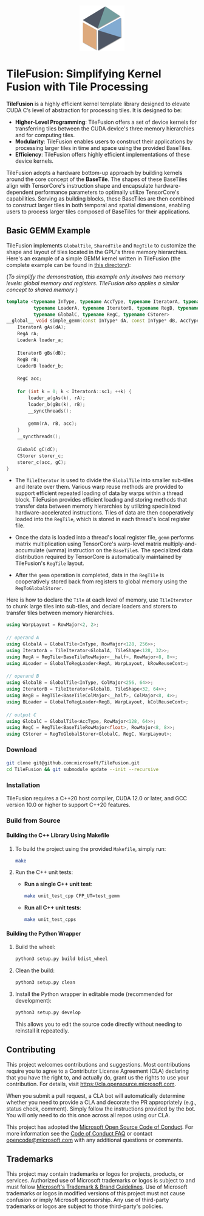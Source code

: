<div align="center">
  <img src="assets/TileFusion-logo.png" width="120"/>
</div>

# TileFusion: Simplifying Kernel Fusion with Tile Processing

**TileFusion** is a highly efficient kernel template library designed to elevate CUDA C’s level of abstraction for processing tiles. It is designed to be:

- **Higher-Level Programming**: TileFusion offers a set of device kernels for transferring tiles between the CUDA device's three memory hierarchies and for computing tiles.
- **Modularity**: TileFusion enables users to construct their applications by processing larger tiles in time and space using the provided BaseTiles.
- **Efficiency**: TileFusion offers highly efficient implementations of these device kernels.

TileFusion adopts a hardware bottom-up approach by building kernels around the core concept of the **BaseTile**. The shapes of these BaseTiles align with TensorCore's instruction shape and encapsulate hardware-dependent performance parameters to optimally utilize TensorCore's capabilities. Serving as building blocks, these BaseTiles are then combined to construct larger tiles in both temporal and spatial dimensions, enabling users to process larger tiles composed of BaseTiles for their applications.

## Basic GEMM Example

TileFusion implements `GlobalTile`, `SharedTile` and `RegTile` to customize the shape and layout of tiles located in the GPU's three memory hierarchies. Here's an example of a simple GEMM kernel written in TileFusion (the complete example can be found in [this directory](examples/cpp/01_gemm/01_gemm_global_reg/gemm.hpp)):

(*To simplify the demonstration, this example only involves two memory levels: global memory and registers. TileFusion also applies a similar concept to shared memory*.)

```cpp
template <typename InType, typename AccType, typename IteratorA, typename RegA,
          typename LoaderA, typename IteratorB, typename RegB, typename LoaderB,
          typename GlobalC, typename RegC, typename CStorer>
__global__ void simple_gemm(const InType* dA, const InType* dB, AccType* dC) {
    IteratorA gAs(dA);
    RegA rA;
    LoaderA loader_a;

    IteratorB gBs(dB);
    RegB rB;
    LoaderB loader_b;

    RegC acc;

    for (int k = 0; k < IteratorA::sc1; ++k) {
        loader_a(gAs(k), rA);
        loader_b(gBs(k), rB);
        __syncthreads();

        gemm(rA, rB, acc);
    }
    __syncthreads();

    GlobalC gC(dC);
    CStorer storer_c;
    storer_c(acc, gC);
}
```
- The `TileIterator` is used to divide the `GlobalTile` into smaller sub-tiles and iterate over them. Various warp reuse methods are provided to support efficient repeated loading of data by warps within a thread block. TileFusion provides efficient loading and storing methods that transfer data between memory hierarchies by utilizing specialized hardware-accelerated instructions. Tiles of data are then cooperatively loaded into the `RegTile`, which is stored in each thread's local register file.

- Once the data is loaded into a thread's local register file, `gemm` performs matrix multiplication using TensorCore's warp-level matrix multiply-and-accumulate (wmma) instruction on the `BaseTile`s. The specialized data distribution required by TensorCore is automatically maintained by TileFusion's `RegTile` layout.

- After the `gemm` operation is completed, data in the `RegTile` is cooperatively stored back from registers to global memory using the `RegToGlobalStorer`.

Here is how to declare the `Tile` at each level of memory, use `TileIterator` to chunk large tiles into sub-tiles, and declare loaders and storers to transfer tiles between memory hierarchies.

```cpp
using WarpLayout = RowMajor<2, 2>;

// operand A
using GlobalA = GlobalTile<InType, RowMajor<128, 256>>;
using IteratorA = TileIterator<GlobalA, TileShape<128, 32>>;
using RegA = RegTile<BaseTileRowMajor<__half>, RowMajor<8, 8>>;
using ALoader = GlobalToRegLoader<RegA, WarpLayout, kRowReuseCont>;

// operand B
using GlobalB = GlobalTile<InType, ColMajor<256, 64>>;
using IteratorB = TileIterator<GlobalB, TileShape<32, 64>>;
using RegB = RegTile<BaseTileColMajor<__half>, ColMajor<8, 4>>;
using BLoader = GlobalToRegLoader<RegB, WarpLayout, kColReuseCont>;

// output C
using GlobalC = GlobalTile<AccType, RowMajor<128, 64>>;
using RegC = RegTile<BaseTileRowMajor<float>, RowMajor<8, 8>>;
using CStorer = RegToGlobalStorer<GlobalC, RegC, WarpLayout>;
```

### Download

```bash
git clone git@github.com:microsoft/TileFusion.git
cd TileFusion && git submodule update --init --recursive
```

### Installation

TileFusion requires a C++20 host compiler, CUDA 12.0 or later, and GCC version 10.0 or higher to support C++20 features.

### Build from Source

#### Building the C++ Library Using Makefile

1. To build the project using the provided `Makefile`, simply run:

    ```bash
    make
    ```

2. Run the C++ unit tests:

    - **Run a single C++ unit test**: 
      ```bash
      make unit_test_cpp CPP_UT=test_gemm
      ```
    - **Run all C++ unit tests**: 
      ```bash
      make unit_test_cpps
      ```

#### Building the Python Wrapper

1. Build the wheel:
    ```bash
    python3 setup.py build bdist_wheel
    ```

2. Clean the build:
    ```bash
    python3 setup.py clean
    ```

3. Install the Python wrapper in editable mode (recommended for development):

    ```bash
    python3 setup.py develop
    ```

    This allows you to edit the source code directly without needing to reinstall it repeatedly.

## Contributing

This project welcomes contributions and suggestions.  Most contributions require you to agree to a
Contributor License Agreement (CLA) declaring that you have the right to, and actually do, grant us
the rights to use your contribution. For details, visit https://cla.opensource.microsoft.com.

When you submit a pull request, a CLA bot will automatically determine whether you need to provide
a CLA and decorate the PR appropriately (e.g., status check, comment). Simply follow the instructions
provided by the bot. You will only need to do this once across all repos using our CLA.

This project has adopted the [Microsoft Open Source Code of Conduct](https://opensource.microsoft.com/codeofconduct/).
For more information see the [Code of Conduct FAQ](https://opensource.microsoft.com/codeofconduct/faq/) or
contact [opencode@microsoft.com](mailto:opencode@microsoft.com) with any additional questions or comments.

## Trademarks

This project may contain trademarks or logos for projects, products, or services. Authorized use of Microsoft 
trademarks or logos is subject to and must follow 
[Microsoft's Trademark & Brand Guidelines](https://www.microsoft.com/en-us/legal/intellectualproperty/trademarks/usage/general).
Use of Microsoft trademarks or logos in modified versions of this project must not cause confusion or imply Microsoft sponsorship.
Any use of third-party trademarks or logos are subject to those third-party's policies.
